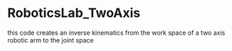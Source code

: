 # RoboticsLab_TwoAxis
this code creates an inverse kinematics from the work space of a two axis robotic arm to the joint space 
